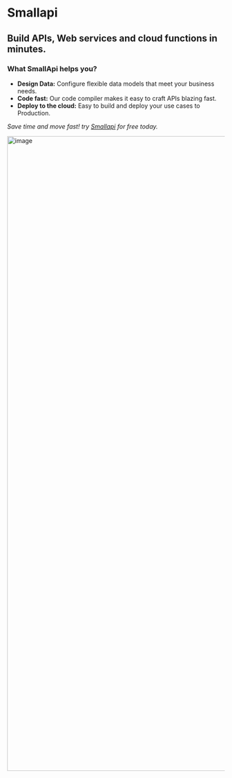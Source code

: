 # Smallapi

## Build APIs, Web services and cloud functions in minutes.

### What SmallApi helps you?

- **Design Data:** Configure flexible data models that meet your business needs.
- **Code fast:** Our code compiler makes it easy to craft APIs blazing fast.
- **Deploy to the cloud:** Easy to build and deploy your use cases to Production.

*Save time and move fast! try [Smallapi](https://smallapi.io/) for free today.*

<img width="1470" alt="image" src="https://github.com/Small-api/smallapi/assets/15267552/3bdf5b90-2ffa-4b4b-b3b7-6b786f60955e">
